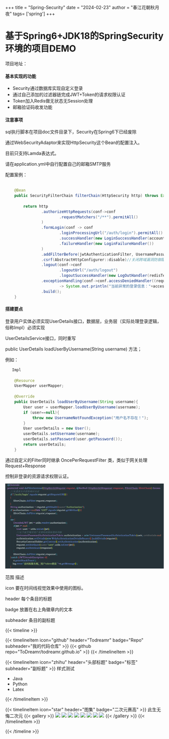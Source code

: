 +++
title = "Spring-Security"
date = "2024-02-23"
author = "春江花朝秋月夜"
tags= ['spring']
+++

# 基于Spring6+JDK18的SpringSecurity环境的项目DEMO

项目地址：

#### 基本实现的功能

- Security通过数据库实现自定义登录
- 通过自己添加的过滤器链完成JWT+Token的请求权限认证
- Token加入Redis做无状态无Session处理
- 邮箱验证码收发功能

#### 注意事项

sql执行脚本在项目doc文件目录下，Security在Spring6下已经废除

通过WebSecurityAdaptor来实现HttpSecurity这个Bean的配置注入。

目前只支持Lamda表达式。

请在application.yml中自行配置自己的邮箱SMTP服务

配置案例：

```java

    @Bean
    public SecurityFilterChain filterChain(HttpSecurity http) throws Exception {

        return http
                .authorizeHttpRequests(conf->conf
                        .requestMatchers("/**").permitAll()
                )
                .formLogin(conf -> conf
                        .loginProcessingUrl("/auth/login").permitAll()
                        .successHandler(new LoginSuccessHandler(accountService,jwtUtils,stringRedisTemplate))
                        .failureHandler(new LoginFailureHandler())
                )
                .addFilterBefore(jwtAuthenticationFilter, UsernamePasswordAuthenticationFilter.class)
                .csrf(AbstractHttpConfigurer::disable)//关闭跨域漏洞防御配置
                .logout(conf->conf
                        .logoutUrl("/auth/logout")
                        .logoutSuccessHandler(new LogOutHandler(redisTemplate,jwtUtils)))
                .exceptionHandling(conf->conf.accessDeniedHandler((request, response, accessDeniedException)
                        -> System.out.println("当前异常的登录信息："+accessDeniedException)))
                .build();
    }

```

#### 搭建要点

登录用户实体必须实现UserDetails接口，数据层，业务层（实际处理登录逻辑，俗称Impl）必须实现

UserDetailsService接口，同时重写

public UserDetails loadUserByUsername(String username) 方法；

例如：

```java
   Impl

    @Resource
    UserMapper userMapper;
    
    @Override
    public UserDetails loadUserByUsername(String username){
        User user = userMapper.loadUserByUsername(username);
        if (user==null){
            throw new UsernameNotFoundException("用户名不存在！");
        }
        User userDetails = new User();
        userDetails.setUsername(username);
        userDetails.setPassword(user.getPassword());
        return userDetails;
    }

```

通过自定义的Filter同时继承 OncePerRequestFilter 类，类似于网关处理Request+Response

控制非登录的资源请求权限认证。

![拦截器](filter.png)


范围	描述

icon	要在时间线视觉效果中使用的图标。

header	每个条目的标题

badge	放置在右上角徽章内的文本

subheader	条目的副标题

{{< timeline >}}

{{< timelineItem icon="github" header="Todreamr" badge="Repo" subheader="我的代码仓库" >}}
{{< github repo="ToDreamr/todreamr.github.io" >}}
{{< /timelineItem >}}


{{< timelineItem icon="zhihu" header="头部标题" badge="标签" subheader="副标题" >}}
样式测试
<ul>
  <li>Java</li>
  <li>Python</li>
  <li>Latex</li>
</ul>
{{< /timelineItem >}}

{{< timelineItem icon="star" header="图集" badge="二次元赛高" >}}
此生无悔二次元
{{< gallery >}}
<img src="/annimation/00c5d137d784bc3bfe3eff297b75fee3d0fd36ca_raw.jpg" class="grid-w50 md:grid-w33 xl:grid-w25" />
<img src="/annimation/4bc6316e3c2b6e7d2430d8dea5c8a550d786b400_raw.jpg" class="grid-w50 md:grid-w33 xl:grid-w25" />
<img src="/annimation/8249ab3773c37a879f751a96f360ba5becd446cf_raw.jpg" class="grid-w50 md:grid-w33 xl:grid-w25" />
<img src="/annimation/4982480f018dd2a6a3c99d5028ae3dabdeafccde_raw.jpg" class="grid-w50 md:grid-w33 xl:grid-w25" />
<img src="/annimation/1677508154920.jpeg" class="grid-w50 md:grid-w33 xl:grid-w25" />
<img src="/annimation/f8f11ac5c8e256a2078ac9aefe9d84848a82f176_raw.jpg" class="grid-w50 md:grid-w33 xl:grid-w25" />
<img src="/annimation/98933dea14584cf9e3261cc97340e922cdc25e1e_raw.jpg" class="grid-w50 md:grid-w33 xl:grid-w25" />
<img src="/annimation/f87863096f3c39b5388202d6c910f951b98fc9a2_raw.jpg" class="grid-w50 md:grid-w33 xl:grid-w25" />
{{< /gallery >}}
{{< /timelineItem >}}

{{< /timeline >}}

